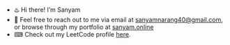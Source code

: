 - ♨️ Hi there! I’m Sanyam
- 🔗 Feel free to reach out to me via email at [sanyamnarang40@gmail.com](mailto:sanyamnarang40@gmail.com), or browse through my portfolio at [sanyam.online](https://www.sanyam.online/)
- ⌨ Check out my LeetCode profile [here](https://leetcode.com/sanyam40/).
